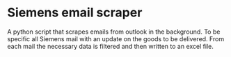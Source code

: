 # Siemens email scraper

A python script that scrapes emails from outlook in the background.
To be specific all Siemens mail with an update on the goods to be delivered. From each mail the necessary data is filtered and then written to an excel file.
